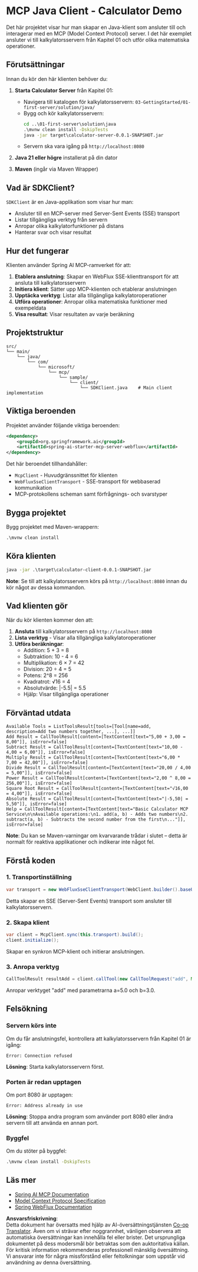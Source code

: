 <!--
CO_OP_TRANSLATOR_METADATA:
{
  "original_hash": "7074b9f4c8cd147c1c10f569d8508c82",
  "translation_date": "2025-07-13T18:34:56+00:00",
  "source_file": "03-GettingStarted/02-client/solution/java/README.md",
  "language_code": "sv"
}
-->
# MCP Java Client - Calculator Demo

Det här projektet visar hur man skapar en Java-klient som ansluter till och interagerar med en MCP (Model Context Protocol) server. I det här exemplet ansluter vi till kalkylatorsservern från Kapitel 01 och utför olika matematiska operationer.

## Förutsättningar

Innan du kör den här klienten behöver du:

1. **Starta Calculator Server** från Kapitel 01:
   - Navigera till katalogen för kalkylatorsservern: `03-GettingStarted/01-first-server/solution/java/`
   - Bygg och kör kalkylatorsservern:
     ```cmd
     cd ..\01-first-server\solution\java
     .\mvnw clean install -DskipTests
     java -jar target\calculator-server-0.0.1-SNAPSHOT.jar
     ```
   - Servern ska vara igång på `http://localhost:8080`

2. **Java 21 eller högre** installerat på din dator
3. **Maven** (ingår via Maven Wrapper)

## Vad är SDKClient?

`SDKClient` är en Java-applikation som visar hur man:
- Ansluter till en MCP-server med Server-Sent Events (SSE) transport
- Listar tillgängliga verktyg från servern
- Anropar olika kalkylatorfunktioner på distans
- Hanterar svar och visar resultat

## Hur det fungerar

Klienten använder Spring AI MCP-ramverket för att:

1. **Etablera anslutning**: Skapar en WebFlux SSE-klienttransport för att ansluta till kalkylatorsservern
2. **Initiera klient**: Sätter upp MCP-klienten och etablerar anslutningen
3. **Upptäcka verktyg**: Listar alla tillgängliga kalkylatoroperationer
4. **Utföra operationer**: Anropar olika matematiska funktioner med exempeldata
5. **Visa resultat**: Visar resultaten av varje beräkning

## Projektstruktur

```
src/
└── main/
    └── java/
        └── com/
            └── microsoft/
                └── mcp/
                    └── sample/
                        └── client/
                            └── SDKClient.java    # Main client implementation
```

## Viktiga beroenden

Projektet använder följande viktiga beroenden:

```xml
<dependency>
    <groupId>org.springframework.ai</groupId>
    <artifactId>spring-ai-starter-mcp-server-webflux</artifactId>
</dependency>
```

Det här beroendet tillhandahåller:
- `McpClient` - Huvudgränssnittet för klienten
- `WebFluxSseClientTransport` - SSE-transport för webbaserad kommunikation
- MCP-protokollens scheman samt förfrågnings- och svarstyper

## Bygga projektet

Bygg projektet med Maven-wrappern:

```cmd
.\mvnw clean install
```

## Köra klienten

```cmd
java -jar .\target\calculator-client-0.0.1-SNAPSHOT.jar
```

**Note**: Se till att kalkylatorsservern körs på `http://localhost:8080` innan du kör något av dessa kommandon.

## Vad klienten gör

När du kör klienten kommer den att:

1. **Ansluta** till kalkylatorsservern på `http://localhost:8080`
2. **Lista verktyg** - Visar alla tillgängliga kalkylatoroperationer
3. **Utföra beräkningar**:
   - Addition: 5 + 3 = 8
   - Subtraktion: 10 - 4 = 6
   - Multiplikation: 6 × 7 = 42
   - Division: 20 ÷ 4 = 5
   - Potens: 2^8 = 256
   - Kvadratrot: √16 = 4
   - Absolutvärde: |-5.5| = 5.5
   - Hjälp: Visar tillgängliga operationer

## Förväntad utdata

```
Available Tools = ListToolsResult[tools=[Tool[name=add, description=Add two numbers together, ...], ...]]
Add Result = CallToolResult[content=[TextContent[text="5,00 + 3,00 = 8,00"]], isError=false]
Subtract Result = CallToolResult[content=[TextContent[text="10,00 - 4,00 = 6,00"]], isError=false]
Multiply Result = CallToolResult[content=[TextContent[text="6,00 * 7,00 = 42,00"]], isError=false]
Divide Result = CallToolResult[content=[TextContent[text="20,00 / 4,00 = 5,00"]], isError=false]
Power Result = CallToolResult[content=[TextContent[text="2,00 ^ 8,00 = 256,00"]], isError=false]
Square Root Result = CallToolResult[content=[TextContent[text="√16,00 = 4,00"]], isError=false]
Absolute Result = CallToolResult[content=[TextContent[text="|-5,50| = 5,50"]], isError=false]
Help = CallToolResult[content=[TextContent[text="Basic Calculator MCP Service\n\nAvailable operations:\n1. add(a, b) - Adds two numbers\n2. subtract(a, b) - Subtracts the second number from the first\n..."]], isError=false]
```

**Note**: Du kan se Maven-varningar om kvarvarande trådar i slutet – detta är normalt för reaktiva applikationer och indikerar inte något fel.

## Förstå koden

### 1. Transportinställning
```java
var transport = new WebFluxSseClientTransport(WebClient.builder().baseUrl("http://localhost:8080"));
```
Detta skapar en SSE (Server-Sent Events) transport som ansluter till kalkylatorsservern.

### 2. Skapa klient
```java
var client = McpClient.sync(this.transport).build();
client.initialize();
```
Skapar en synkron MCP-klient och initierar anslutningen.

### 3. Anropa verktyg
```java
CallToolResult resultAdd = client.callTool(new CallToolRequest("add", Map.of("a", 5.0, "b", 3.0)));
```
Anropar verktyget "add" med parametrarna a=5.0 och b=3.0.

## Felsökning

### Servern körs inte
Om du får anslutningsfel, kontrollera att kalkylatorsservern från Kapitel 01 är igång:
```
Error: Connection refused
```
**Lösning**: Starta kalkylatorsservern först.

### Porten är redan upptagen
Om port 8080 är upptagen:
```
Error: Address already in use
```
**Lösning**: Stoppa andra program som använder port 8080 eller ändra servern till att använda en annan port.

### Byggfel
Om du stöter på byggfel:
```cmd
.\mvnw clean install -DskipTests
```

## Läs mer

- [Spring AI MCP Documentation](https://docs.spring.io/spring-ai/reference/api/mcp/)
- [Model Context Protocol Specification](https://modelcontextprotocol.io/)
- [Spring WebFlux Documentation](https://docs.spring.io/spring-framework/docs/current/reference/html/web-reactive.html)

**Ansvarsfriskrivning**:  
Detta dokument har översatts med hjälp av AI-översättningstjänsten [Co-op Translator](https://github.com/Azure/co-op-translator). Även om vi strävar efter noggrannhet, vänligen observera att automatiska översättningar kan innehålla fel eller brister. Det ursprungliga dokumentet på dess modersmål bör betraktas som den auktoritativa källan. För kritisk information rekommenderas professionell mänsklig översättning. Vi ansvarar inte för några missförstånd eller feltolkningar som uppstår vid användning av denna översättning.